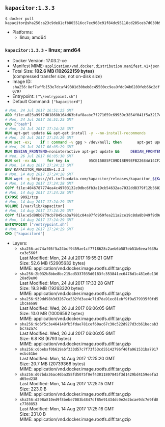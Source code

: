 ## `kapacitor:1.3.3`

```console
$ docker pull kapacitor@sha256:a23c9de81cfb805516cc7ec968c91f84dc95118cd205ceb7d030b978e7d0edc8
```

-	Platforms:
	-	linux; amd64

### `kapacitor:1.3.3` - linux; amd64

-	Docker Version: 17.03.2-ce
-	Manifest MIME: `application/vnd.docker.distribution.manifest.v2+json`
-	Total Size: **102.6 MB (102622159 bytes)**  
	(compressed transfer size, not on-disk size)
-	Image ID: `sha256:8ef7affb153e7dcaf49381d30beb8c45500cc9ea9fdd94b6289feb66c2df0797`
-	Entrypoint: `["\/entrypoint.sh"]`
-	Default Command: `["kapacitord"]`

```dockerfile
# Mon, 24 Jul 2017 16:51:25 GMT
ADD file:a023a99f7d01868b164d63bfaf8aabc7f271659c69939c3854f041f5a3217428 in / 
# Mon, 24 Jul 2017 16:51:25 GMT
CMD ["bash"]
# Mon, 24 Jul 2017 17:24:28 GMT
RUN apt-get update && apt-get install -y --no-install-recommends 		ca-certificates 		curl 		wget 	&& rm -rf /var/lib/apt/lists/*
# Mon, 24 Jul 2017 17:24:29 GMT
RUN set -ex; 	if ! command -v gpg > /dev/null; then 		apt-get update; 		apt-get install -y --no-install-recommends 			gnupg2 			dirmngr 		; 		rm -rf /var/lib/apt/lists/*; 	fi
# Wed, 26 Jul 2017 06:05:29 GMT
RUN DEBIAN_FRONTEND=noninteractive apt-get update &&     DEBIAN_FRONTEND=noninteractive apt-get install -y bash-completion &&     awk 'f{if(sub(/^#/,"",$0)==0){f=0}};/^# enable bash completion/{f=1};{print;}' /etc/bash.bashrc > /etc/bash.bashrc.new &&     mv /etc/bash.bashrc.new /etc/bash.bashrc
# Wed, 26 Jul 2017 06:05:30 GMT
RUN set -ex &&     for key in         05CE15085FC09D18E99EFB22684A14CF2582E0C5 ;     do         gpg --keyserver ha.pool.sks-keyservers.net --recv-keys "$key" ||         gpg --keyserver pgp.mit.edu --recv-keys "$key" ||         gpg --keyserver keyserver.pgp.com --recv-keys "$key" ;     done
# Mon, 14 Aug 2017 17:24:23 GMT
ENV KAPACITOR_VERSION=1.3.3
# Mon, 14 Aug 2017 17:24:28 GMT
RUN wget -q https://dl.influxdata.com/kapacitor/releases/kapacitor_${KAPACITOR_VERSION}_amd64.deb.asc &&     wget -q https://dl.influxdata.com/kapacitor/releases/kapacitor_${KAPACITOR_VERSION}_amd64.deb &&     gpg --batch --verify kapacitor_${KAPACITOR_VERSION}_amd64.deb.asc kapacitor_${KAPACITOR_VERSION}_amd64.deb &&     dpkg -i kapacitor_${KAPACITOR_VERSION}_amd64.deb &&     rm -f kapacitor_${KAPACITOR_VERSION}_amd64.deb*
# Mon, 14 Aug 2017 17:24:28 GMT
COPY file:4046787774ea4c49703132e9dbc6fb3a19cb54632aa7032dd8379f12b56034d9 in /etc/kapacitor/kapacitor.conf 
# Mon, 14 Aug 2017 17:24:28 GMT
EXPOSE 9092/tcp
# Mon, 14 Aug 2017 17:24:29 GMT
VOLUME [/var/lib/kapacitor]
# Mon, 14 Aug 2017 17:24:29 GMT
COPY file:e5d90b0779cb7845ca3a7981c04a97fd959fea211a2ce19c8da8b949f9d9d04c in /entrypoint.sh 
# Mon, 14 Aug 2017 17:24:29 GMT
ENTRYPOINT ["/entrypoint.sh"]
# Mon, 14 Aug 2017 17:24:29 GMT
CMD ["kapacitord"]
```

-	Layers:
	-	`sha256:ad74af05f5a24bcf9459ae1cf7718628c2aeb6b587eb51b6eeaf639aca3e566f`  
		Last Modified: Mon, 24 Jul 2017 16:55:21 GMT  
		Size: 52.6 MB (52605632 bytes)  
		MIME: application/vnd.docker.image.rootfs.diff.tar.gzip
	-	`sha256:2b032b8bbe8bc215ad3337035d0183fc353841ec6478d1c481e6e13628ad9e00`  
		Last Modified: Mon, 24 Jul 2017 17:33:28 GMT  
		Size: 19.3 MB (19263320 bytes)  
		MIME: application/vnd.docker.image.rootfs.diff.tar.gzip
	-	`sha256:939dd98b3d3267ca532fd3ae4c71d7da91ec81ebf9f9a579935f0fd51bcaa6a8`  
		Last Modified: Wed, 26 Jul 2017 06:06:05 GMT  
		Size: 10.0 MB (10006592 bytes)  
		MIME: application/vnd.docker.image.rootfs.diff.tar.gzip
	-	`sha256:9d6f5c3e464148fb5fdae781cef60ac67c30c522d927d3cb61becab3bc7a2a7c`  
		Last Modified: Wed, 26 Jul 2017 06:06:05 GMT  
		Size: 6.8 KB (6793 bytes)  
		MIME: application/vnd.docker.image.rootfs.diff.tar.gzip
	-	`sha256:c0bebaf0b619abf333d57c7f73f53cd55142796f46fa961531ba7917ecbc61be`  
		Last Modified: Mon, 14 Aug 2017 17:25:20 GMT  
		Size: 20.7 MB (20739368 bytes)  
		MIME: application/vnd.docker.image.rootfs.diff.tar.gzip
	-	`sha256:d07bda36ac46ba358fd5075f0ef43011807845f3d1429bd4159eefa3d65ed238`  
		Last Modified: Mon, 14 Aug 2017 17:25:15 GMT  
		Size: 223.0 B  
		MIME: application/vnd.docker.image.rootfs.diff.tar.gzip
	-	`sha256:d298a810ed9f8bebe7083b4847cf85e91434dc0e2e2bcae9dc7e9fd8c7760853`  
		Last Modified: Mon, 14 Aug 2017 17:25:16 GMT  
		Size: 231.0 B  
		MIME: application/vnd.docker.image.rootfs.diff.tar.gzip
